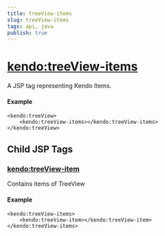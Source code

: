 ```yaml
---
title: treeView-items
slug: treeView-items
tags: api, java
publish: true
---
```


# <kendo:treeView-items>
A JSP tag representing Kendo Items.

#### Example
    <kendo:treeView>
        <kendo:treeView-items></kendo:treeView-items>
    </kendo:treeView>


## Child JSP Tags

### [<kendo:treeView-item>](/api/wrappers/jsp/treeview/item)

Contains items of TreeView

#### Example

    <kendo:treeView-items>
        <kendo:treeView-item></kendo:treeView-item>
    </kendo:treeView-items>
 
